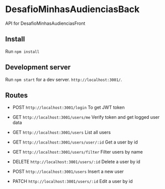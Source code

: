 # DesafioMinhasAudienciasBack

API for DesafioMinhasAudienciasFront

## Install

Run `npm install`

## Development server

Run `npm start` for a dev server.  `http://localhost:3001/`. 

## Routes

- POST `http://localhost:3001/login` To get JWT token

- GET `http://localhost:3001/users/me` Verify token and get logged user data

- GET `http://localhost:3001/users` List all users

- GET `http://localhost:3001/users/user/:id` Get a user by id

- GET `http://localhost:3001/users/filter` Filter users by name

- DELETE `http://localhost:3001/users/:id` Delete a user by id

- POST `http://localhost:3001/users` Insert a new user

- PATCH `http://localhost:3001/users/:id` Edit a user by id


